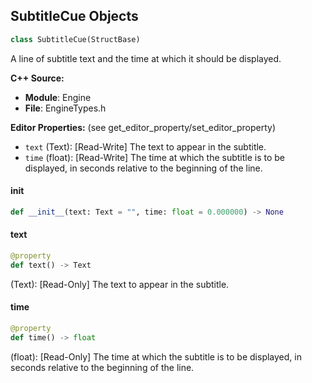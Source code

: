 ## SubtitleCue Objects

```python
class SubtitleCue(StructBase)
```

A line of subtitle text and the time at which it should be displayed.

**C++ Source:**

- **Module**: Engine
- **File**: EngineTypes.h

**Editor Properties:** (see get_editor_property/set_editor_property)

- ``text`` (Text):  [Read-Write] The text to appear in the subtitle.
- ``time`` (float):  [Read-Write] The time at which the subtitle is to be displayed, in seconds relative to the beginning of the line.

<a id="unreal.SubtitleCue.__init__"></a>

#### __init__

```python
def __init__(text: Text = "", time: float = 0.000000) -> None
```

<a id="unreal.SubtitleCue.text"></a>

#### text

```python
@property
def text() -> Text
```

(Text):  [Read-Only] The text to appear in the subtitle.

<a id="unreal.SubtitleCue.time"></a>

#### time

```python
@property
def time() -> float
```

(float):  [Read-Only] The time at which the subtitle is to be displayed, in seconds relative to the beginning of the line.

<a id="unreal.ChaosRemovalEvent"></a>